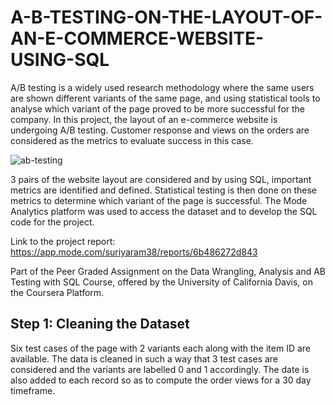  # A-B-TESTING-ON-THE-LAYOUT-OF-AN-E-COMMERCE-WEBSITE-USING-SQL
A/B testing is a widely used research methodology where the same users are shown different variants of the same page, and using statistical tools to analyse which variant of the page proved to be more successful for the company. In this project, the layout of an e-commerce website is undergoing A/B testing. Customer response and views on the orders are considered as the metrics to evaluate success in this case.

![ab-testing](https://user-images.githubusercontent.com/67182983/120345183-e050fc00-c317-11eb-9ed4-d41478f035d5.png)

3 pairs of the website layout are considered and by using SQL, important metrics are identified and defined. Statistical testing is then done on these metrics to determine which variant of the page is successful. The Mode Analytics platform was used to access the dataset and to develop the SQL code for the project.

Link to the project report: https://app.mode.com/suriyaram38/reports/6b486272d843

Part of the Peer Graded Assignment on the Data Wrangling, Analysis and AB Testing with SQL Course, offered by the University of California Davis, on the Coursera Platform.

## Step 1: Cleaning the Dataset

Six test cases of the page with 2 variants each along with the item ID are available. The data is cleaned in such a way that 3 test cases are considered and the variants are labelled 0 and 1 accordingly. The date is also added to each record so as to compute the order views for a 30 day timeframe.







